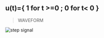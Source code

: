 <h2> u(t)={ 1 for t >=0 ; 0 for t< 0 } </h2>
  
 >WAVEFORM
  
 ![step signal](https://github.com/Joyal-babu/matlab_basics/assets/123290522/93118708-16f4-40d5-8fc6-2bb7b06d0e4c)
